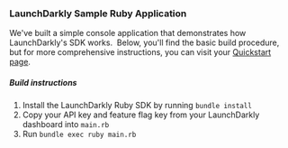 ### LaunchDarkly Sample Ruby Application  ###
We've built a simple console application that demonstrates how LaunchDarkly's SDK works.  Below, you'll find the basic build procedure, but for more comprehensive instructions, you can visit your [Quickstart page](https://app.launchdarkly.com/quickstart#/).
##### Build instructions  #####
1. Install the LaunchDarkly Ruby SDK by running `bundle install`
2. Copy your API key and feature flag key from your LaunchDarkly dashboard into `main.rb` 
3. Run `bundle exec ruby main.rb`